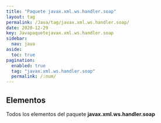 ```yaml
---
title: "Paquete javax.xml.ws.handler.soap"
layout: tag
permalink: /Java/tag/javax.xml.ws.handler.soap/
date: 2020-12-29
key: Javapaquetejavax.xml.ws.handler.soap
sidebar: 
  nav: java
aside: 
  toc: true
pagination: 
  enabled: true
  tag: "javax.xml.ws.handler.soap"
  permalink: /:num/
---
```


<h2>Elementos</h2>
Todos los elementos del paquete <strong>javax.xml.ws.handler.soap</strong>
